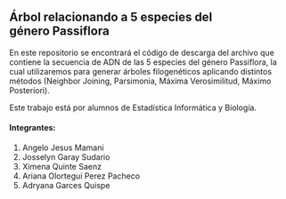 ## Árbol relacionando a 5 especies del género Passiflora
En este repositorio se encontrará el código de descarga del archivo que contiene la secuencia de ADN de las 5 especies del género Passiflora, la cual utilizaremos para generar
árboles filogenéticos aplicando distintos métodos (Neighbor Joining, Parsimonia, Máxima Verosimilitud, Máximo Posteriori). 

Este trabajo está por alumnos de Estadística Informática y Biología.

#### Integrantes:
1. Angelo Jesus Mamani
2. Josselyn Garay Sudario
3. Ximena Quinte Saenz
4. Ariana Olortegui Perez Pacheco
5. Adryana Garces Quispe
